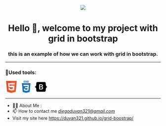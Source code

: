 <div id="header" align="center">
<img src="https://encrypted-tbn0.gstatic.com/images?q=tbn:ANd9GcTteURuyhqpYl6F7KF6a0fjHxzdyGPT7Ai7_QXk8dF4Xqyq_94eUArET4RIDckc4awRGpo&usqp=CAU" width="200"/>
<h1 align="center">Hello 👋, welcome to my project with grid in bootstrap </h1>
<h3 align="center">this is an example of how we can work with grid in bootstrap.
</div>

---
<div align="left">
<h3>🔨Used tools:</h3>
<div>
<img src="https://github.com/devicons/devicon/raw/master/icons/html5/html5-original.svg" title="HTML5" alt="HTML" width="40" height="40"/>&nbsp;
<img src="https://github.com/devicons/devicon/raw/master/icons/css3/css3-plain-wordmark.svg" title="CSS3" alt="CSS" width="40" height="40"/>&nbsp;
<img src="https://github.com/devicons/devicon/raw/master/icons/bootstrap/bootstrap-plain.svg" title="BOOTSTRAP" alt="BOOTSTRAP" width="40" height="40"/>&nbsp;

---

- 🙎‍♂️ About Me :
- 📫 How to contact me
  *diegoduvan321@gmail.com*
- Visit my site here https://duvan321.github.io/grid-boostrap/
